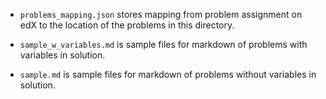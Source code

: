* ```problems_mapping.json``` stores mapping from problem assignment on edX to the location of the problems in this directory.

* ```sample_w_variables.md``` is sample files for markdown of problems with variables in solution.

* ```sample.md``` is sample files for markdown of problems without variables in solution.
